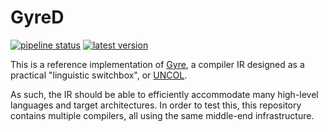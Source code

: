 GyreD
====

<!-- XXX: if only we had [separate badges for matrix testing](https://github.community/t/separate-workflow-badges-when-using-matrix-testing-possible/16708/16) -->
[![pipeline status](https://github.com/baioc/gyred/actions/workflows/ci.yml/badge.svg)](https://github.com/baioc/gyred/actions/workflows/ci.yml)
[![latest version](https://img.shields.io/tokei/lines/github/baioc/gyred?color=blue&label=docs&logo=llvm)](https://baioc.github.io/gyred/gyre.html)

This is a reference implementation of [Gyre](https://baioc.github.io/gyred/gyre.html), a compiler IR designed as a practical "linguistic switchbox", or [UNCOL](https://www.osdata.com/topic/language/uncol.htm).

As such, the IR should be able to efficiently accommodate many high-level languages and target architectures.
In order to test this, this repository contains multiple compilers, all using the same middle-end infrastructure.
